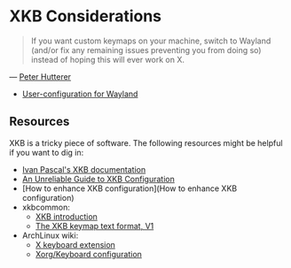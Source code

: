 XKB Considerations
================================================================================

> If you want custom keymaps on your machine, switch to Wayland (and/or fix any
> remaining issues preventing you from doing so) instead of hoping this will
> ever work on X.

— [Peter Hutterer](https://who-t.blogspot.com/2020/09/no-user-specific-xkb-configuration-in-x.html)
- [User-configuration for Wayland](https://xkbcommon.org/doc/current/md_doc_2user-configuration.html)



Resources
--------------------------------------------------------------------------------

XKB is a tricky piece of software.
The following resources might be helpful if you want to dig in:

- [Ivan Pascal's XKB documentation](https://web.archive.org/web/20190724015820/http://pascal.tsu.ru/en/xkb/)
- [An Unreliable Guide to XKB Configuration](https://www.charvolant.org/doug/xkb/html/)
- [How to enhance XKB configuration](How to enhance XKB configuration)
- xkbcommon:
  - [XKB introduction](https://xkbcommon.org/doc/current/xkb-intro.html)
  - [The XKB keymap text format, V1](https://xkbcommon.org/doc/current/keymap-text-format-v1.html)
- ArchLinux wiki:
  - [X keyboard extension](https://wiki.archlinux.org/title/X_keyboard_extension)
  - [Xorg/Keyboard configuration](https://wiki.archlinux.org/title/Xorg/Keyboard_configuration)
